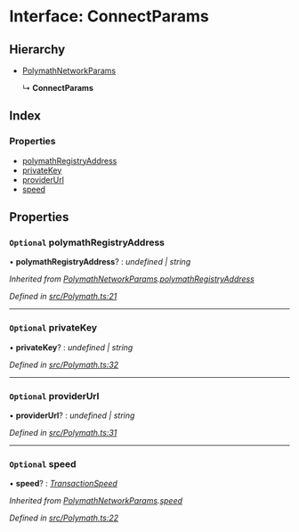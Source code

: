 # Interface: ConnectParams

## Hierarchy

- [PolymathNetworkParams](_polymath_.polymathnetworkparams.md)

  ↳ **ConnectParams**

## Index

### Properties

- [polymathRegistryAddress](_polymath_.connectparams.md#optional-polymathregistryaddress)
- [privateKey](_polymath_.connectparams.md#optional-privatekey)
- [providerUrl](_polymath_.connectparams.md#optional-providerurl)
- [speed](_polymath_.connectparams.md#optional-speed)

## Properties

### `Optional` polymathRegistryAddress

• **polymathRegistryAddress**? : _undefined | string_

_Inherited from [PolymathNetworkParams](_polymath_.polymathnetworkparams.md).[polymathRegistryAddress](_polymath_.polymathnetworkparams.md#optional-polymathregistryaddress)_

_Defined in [src/Polymath.ts:21](https://github.com/PolymathNetwork/polymath-sdk/blob/d80c6e9/src/Polymath.ts#L21)_

---

### `Optional` privateKey

• **privateKey**? : _undefined | string_

_Defined in [src/Polymath.ts:32](https://github.com/PolymathNetwork/polymath-sdk/blob/d80c6e9/src/Polymath.ts#L32)_

---

### `Optional` providerUrl

• **providerUrl**? : _undefined | string_

_Defined in [src/Polymath.ts:31](https://github.com/PolymathNetwork/polymath-sdk/blob/d80c6e9/src/Polymath.ts#L31)_

---

### `Optional` speed

• **speed**? : _[TransactionSpeed](../enums/_types_index_.transactionspeed.md)_

_Inherited from [PolymathNetworkParams](_polymath_.polymathnetworkparams.md).[speed](_polymath_.polymathnetworkparams.md#optional-speed)_

_Defined in [src/Polymath.ts:22](https://github.com/PolymathNetwork/polymath-sdk/blob/d80c6e9/src/Polymath.ts#L22)_
